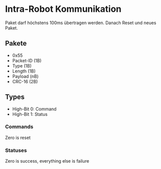 # Intra-Robot Kommunikation

Paket darf höchstens 100ms übertragen werden. Danach Reset und neues Paket.

## Pakete
- 0x55
- Packet-ID (1B)
- Type (1B)
- Length (1B)
- Payload (nB)
- CRC-16 (2B)

## Types
- High-Bit 0: Command
- High-Bit 1: Status

### Commands
Zero is reset

### Statuses
Zero is success, everything else is failure
